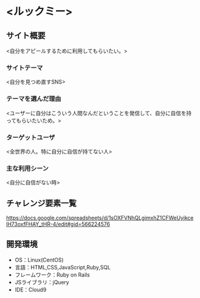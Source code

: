 # <ルックミー>

## サイト概要
<自分をアピールするために利用してもらいたい。>

### サイトテーマ
<自分を見つめ直すSNS>

### テーマを選んだ理由
<ユーザーに自分はこういう人間なんだということを発信して、自分に自信を持ってもらいたいため。>

### ターゲットユーザ
<全世界の人。特に自分に自信が持てない人>

### 主な利用シーン
<自分に自信がない時>

## チャレンジ要素一覧
<https://docs.google.com/spreadsheets/d/1sOXFVNhQLgimxhZ1CFWeUyjkcelH73oxfFHAY_tHR-4/edit#gid=566224576>

## 開発環境
- OS：Linux(CentOS)
- 言語：HTML,CSS,JavaScript,Ruby,SQL
- フレームワーク：Ruby on Rails
- JSライブラリ：jQuery
- IDE：Cloud9
